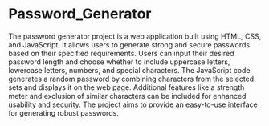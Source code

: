 # Password_Generator
The password generator project is a web application built using HTML, CSS, and JavaScript. It allows users to generate strong and secure passwords based on their specified requirements. Users can input their desired password length and choose whether to include uppercase letters, lowercase letters, numbers, and special characters. The JavaScript code generates a random password by combining characters from the selected sets and displays it on the web page. Additional features like a strength meter and exclusion of similar characters can be included for enhanced usability and security. The project aims to provide an easy-to-use interface for generating robust passwords.
